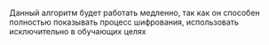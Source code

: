 Данный алгоритм будет работать медленно, так как он способен полностью показывать процесс шифрования, использовать исключительно в обучающих целях
